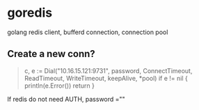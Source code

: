 goredis
=======

golang redis client, bufferd connection, connection pool

Create a new conn?
-------------
> 	c, e := Dial("10.16.15.121:9731", password, ConnectTimeout, ReadTimeout, WriteTimeout, keepAlive, *pool)
>	if e != nil {
>		println(e.Error())
>		return
>	}

If redis do not need AUTH, password ="" 